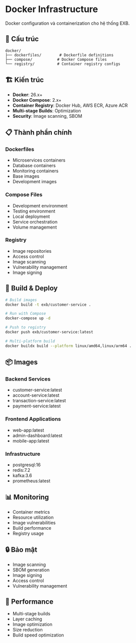 # Docker Infrastructure

Docker configuration và containerization cho hệ thống EXB.

## 📁 Cấu trúc

```
docker/
├── dockerfiles/        # Dockerfile definitions
├── compose/           # Docker Compose files
└── registry/          # Container registry configs
```

## 🏗️ Kiến trúc

- **Docker**: 26.x+
- **Docker Compose**: 2.x+
- **Container Registry**: Docker Hub, AWS ECR, Azure ACR
- **Multi-stage Builds**: Optimization
- **Security**: Image scanning, SBOM

## 📋 Thành phần chính

### Dockerfiles
- Microservices containers
- Database containers
- Monitoring containers
- Base images
- Development images

### Compose Files
- Development environment
- Testing environment
- Local deployment
- Service orchestration
- Volume management

### Registry
- Image repositories
- Access control
- Image scanning
- Vulnerability management
- Image signing

## 🚀 Build & Deploy

```bash
# Build images
docker build -t exb/customer-service .

# Run with Compose
docker-compose up -d

# Push to registry
docker push exb/customer-service:latest

# Multi-platform build
docker buildx build --platform linux/amd64,linux/arm64 .
```

## 📦 Images

### Backend Services
- customer-service:latest
- account-service:latest
- transaction-service:latest
- payment-service:latest

### Frontend Applications
- web-app:latest
- admin-dashboard:latest
- mobile-app:latest

### Infrastructure
- postgresql:16
- redis:7.2
- kafka:3.6
- prometheus:latest

## 📊 Monitoring

- Container metrics
- Resource utilization
- Image vulnerabilities
- Build performance
- Registry usage

## 🔒 Bảo mật

- Image scanning
- SBOM generation
- Image signing
- Access control
- Vulnerability management

## 🚀 Performance

- Multi-stage builds
- Layer caching
- Image optimization
- Size reduction
- Build speed optimization
